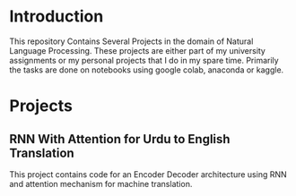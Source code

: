 # Introduction
This repository Contains Several Projects in the domain of Natural Language Processing. These projects are either part of my university assignments or my personal projects that I do in my spare time. Primarily the tasks are done on notebooks using google colab, anaconda or kaggle.

# Projects
## RNN With Attention for Urdu to English Translation
This project contains code for an Encoder Decoder architecture using RNN and attention mechanism for machine translation.
